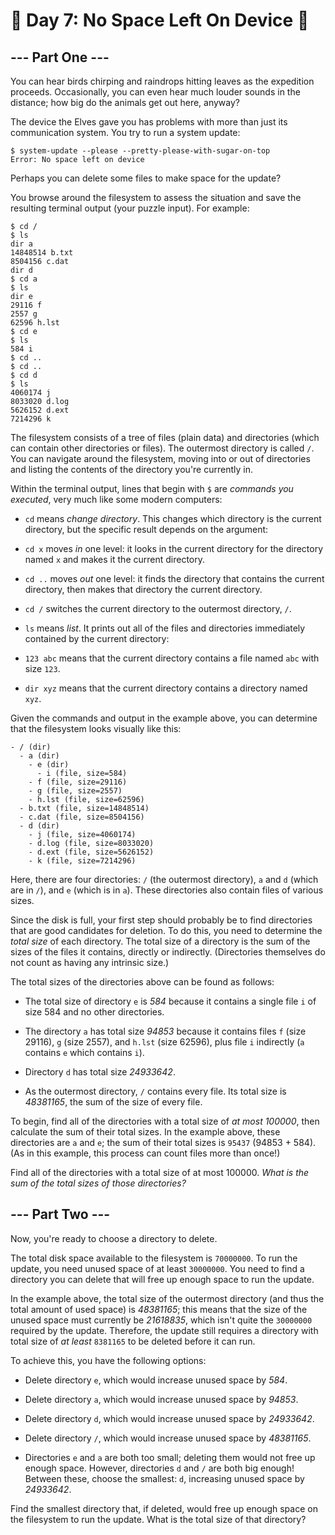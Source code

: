 # 🎄 Day 7: No Space Left On Device 🎄

## --- Part One ---

You can hear birds chirping and raindrops hitting leaves as the expedition proceeds. Occasionally, you can even hear much louder sounds in the distance; how big do the animals get out here, anyway?

The device the Elves gave you has problems with more than just its communication system. You try to run a system update:

```
$ system-update --please --pretty-please-with-sugar-on-top
Error: No space left on device

```

Perhaps you can delete some files to make space for the update?

You browse around the filesystem to assess the situation and save the resulting terminal output (your puzzle input). For example:

```
$ cd /
$ ls
dir a
14848514 b.txt
8504156 c.dat
dir d
$ cd a
$ ls
dir e
29116 f
2557 g
62596 h.lst
$ cd e
$ ls
584 i
$ cd ..
$ cd ..
$ cd d
$ ls
4060174 j
8033020 d.log
5626152 d.ext
7214296 k

```

The filesystem consists of a tree of files (plain data) and directories (which can contain other directories or files). The outermost directory is called `/`. You can navigate around the filesystem, moving into or out of directories and listing the contents of the directory you're currently in.

Within the terminal output, lines that begin with `$` are *commands you executed*, very much like some modern computers:


 - `cd` means *change directory*. This changes which directory is the current directory, but the specific result depends on the argument:
  
 - `cd x` moves *in* one level: it looks in the current directory for the directory named `x` and makes it the current directory.

 - `cd ..` moves *out* one level: it finds the directory that contains the current directory, then makes that directory the current directory.

 - `cd /` switches the current directory to the outermost directory, `/`.




 - `ls` means *list*. It prints out all of the files and directories immediately contained by the current directory:
  
 - `123 abc` means that the current directory contains a file named `abc` with size `123`.

 - `dir xyz` means that the current directory contains a directory named `xyz`.





Given the commands and output in the example above, you can determine that the filesystem looks visually like this:

```
- / (dir)
  - a (dir)
    - e (dir)
      - i (file, size=584)
    - f (file, size=29116)
    - g (file, size=2557)
    - h.lst (file, size=62596)
  - b.txt (file, size=14848514)
  - c.dat (file, size=8504156)
  - d (dir)
    - j (file, size=4060174)
    - d.log (file, size=8033020)
    - d.ext (file, size=5626152)
    - k (file, size=7214296)

```

Here, there are four directories: `/` (the outermost directory), `a` and `d` (which are in `/`), and `e` (which is in `a`). These directories also contain files of various sizes.

Since the disk is full, your first step should probably be to find directories that are good candidates for deletion. To do this, you need to determine the *total size* of each directory. The total size of a directory is the sum of the sizes of the files it contains, directly or indirectly. (Directories themselves do not count as having any intrinsic size.)

The total sizes of the directories above can be found as follows:


 - The total size of directory `e` is *584* because it contains a single file `i` of size 584 and no other directories.

 - The directory `a` has total size *94853* because it contains files `f` (size 29116), `g` (size 2557), and `h.lst` (size 62596), plus file `i` indirectly (`a` contains `e` which contains `i`).

 - Directory `d` has total size *24933642*.

 - As the outermost directory, `/` contains every file. Its total size is *48381165*, the sum of the size of every file.


To begin, find all of the directories with a total size of *at most 100000*, then calculate the sum of their total sizes. In the example above, these directories are `a` and `e`; the sum of their total sizes is `95437` (94853 + 584). (As in this example, this process can count files more than once!)

Find all of the directories with a total size of at most 100000. *What is the sum of the total sizes of those directories?*

## --- Part Two ---

Now, you're ready to choose a directory to delete.

The total disk space available to the filesystem is `70000000`. To run the update, you need unused space of at least `30000000`. You need to find a directory you can delete that will free up enough space to run the update.

In the example above, the total size of the outermost directory (and thus the total amount of used space) is *48381165*; this means that the size of the unused space must currently be *21618835*, which isn't quite the `30000000` required by the update. Therefore, the update still requires a directory with total size of *at least* `8381165` to be deleted before it can run.

To achieve this, you have the following options:

 - Delete directory `e`, which would increase unused space by *584*.

 - Delete directory `a`, which would increase unused space by *94853*.

 - Delete directory `d`, which would increase unused space by *24933642*.

 - Delete directory `/`, which would increase unused space by *48381165*.

 - Directories `e` and `a` are both too small; deleting them would not free up enough space. However, directories `d` and `/` are both big enough! Between these, choose the smallest: `d`, increasing unused space by *24933642*.

Find the smallest directory that, if deleted, would free up enough space on the filesystem to run the update. What is the total size of that directory?
